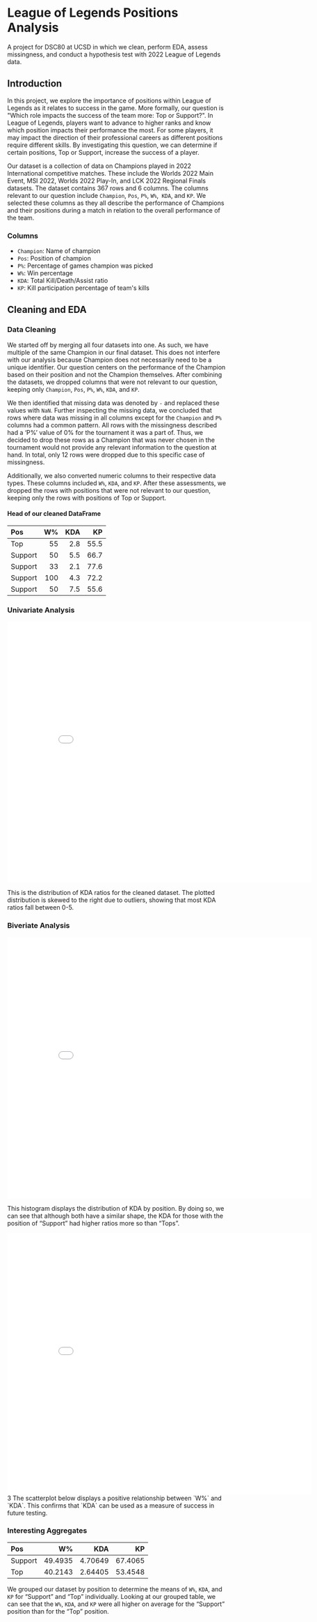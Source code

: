 # League of Legends Positions Analysis
A project for DSC80 at UCSD in which we clean, perform EDA, assess missingness, and conduct a hypothesis test with 2022 League of Legends data.

## Introduction
In this project, we explore the importance of positions within League of Legends as it relates to success in the game. More formally, our question is "Which role impacts the success of the team more: Top or Support?". In League of Legends, players want to advance to higher ranks and know which position impacts their performance the most. For some players, it may impact the direction of their professional careers as different positions require different skills. By investigating this question, we can determine if certain positions, Top or Support, increase the success of a player. 

Our dataset is a collection of data on Champions played in 2022 International competitive matches. These include the Worlds 2022 Main Event, MSI 2022, Worlds 2022 Play-In, and LCK 2022 Regional Finals datasets. The dataset contains 367 rows and 6 columns.  The columns relevant to our question include `Champion`, `Pos`, `P%`, `W%`,` KDA`,  and `KP`. We selected these columns as they all describe the performance of Champions and their positions during a match in relation to the overall performance of the team.

### Columns
- `Champion`: Name of champion
- `Pos`: Position of champion
- `P%`: Percentage of games champion was picked
- `W%`: Win percentage
- `KDA`: Total Kill/Death/Assist ratio
- `KP`: Kill participation percentage of team's kills

## Cleaning and EDA 

### Data Cleaning
We started off by merging all four datasets into one. As such, we have multiple of the same Champion in our final dataset. This does not interfere with our analysis because Champion does not necessarily need to be a unique identifier. Our question centers on the performance of the Champion based on their position and not the Champion themselves. After combining the datasets, we dropped columns that were not relevant to our question, keeping only `Champion`, `Pos`, `P%`, `W%`, `KDA`,  and `KP`. 

We then identified that missing data was denoted by `-` and replaced these values with `NaN`. Further inspecting the missing data, we concluded that rows where data was missing in all columns except for the `Champion` and `P%` columns had a common pattern. All rows with the missingness described had a ‘P%’ value of 0% for the tournament it was a part of. Thus, we decided to drop these rows as a Champion that was never chosen in the tournament would not provide any relevant information to the question at hand. In total, only 12 rows were dropped due to this specific case of missingness. 

Additionally, we also converted numeric columns to their respective data types. These columns included `W%`, `KDA`,  and `KP`. After these assessments, we dropped the rows with positions that were not relevant to our question, keeping only the rows with positions of Top or Support.

#### Head of our cleaned DataFrame

| Pos     |   W% |   KDA |   KP |
|:--------|-----:|------:|-----:|
| Top     |   55 |   2.8 | 55.5 |
| Support |   50 |   5.5 | 66.7 |
| Support |   33 |   2.1 | 77.6 |
| Support |  100 |   4.3 | 72.2 |
| Support |   50 |   7.5 | 55.6 |

### Univariate Analysis

<iframe src="assets/kda-ratio.html" width=700 height=600 frameBorder=0></iframe>

This is the distribution of KDA ratios for the cleaned dataset. The plotted distribution is skewed to the right due to outliers, showing that most KDA ratios fall between 0-5.

### Biveriate Analysis

<iframe src="assets/position-vs-kda-ratio.html" width=700 height=600 frameBorder=0></iframe>

This histogram displays the distribution of KDA by position. By doing so, we can see that although both have a similar shape, the KDA for those with the position of “Support” had higher ratios more so than “Tops”.

<iframe src="assets/win-percentage-kda-ratio.html" width=700 height=600 frameBorder=0></iframe>
3
The scatterplot below displays a positive relationship between `W%` and `KDA`. This confirms that `KDA` can be used as a measure of success in future testing. 

### Interesting Aggregates

| Pos     |      W% |     KDA |      KP |
|:--------|--------:|--------:|--------:|
| Support | 49.4935 | 4.70649 | 67.4065 |
| Top     | 40.2143 | 2.64405 | 53.4548 |

We grouped our dataset by position to determine the means of `W%`, `KDA`, and `KP` for “Support” and “Top” individually. Looking at our grouped table, we can see that the `W%`, `KDA`, and `KP` were all higher on average for the “Support” position than for the “Top” position.